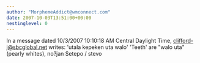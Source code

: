 ```yaml
---
author: "MorphemeAddict@wmconnect.com"
date: 2007-10-03T13:51:00+00:00
nestinglevel: 0
---
```

In a message dated 10/3/2007 10:10:18 AM Central Daylight Time, [clifford-j@sbcglobal.net](mailto://clifford-j@sbcglobal.net) writes:
 'utala kepeken uta walo' 'Teeth' are "walo uta" (pearly whites), no?jan Setepo / stevo